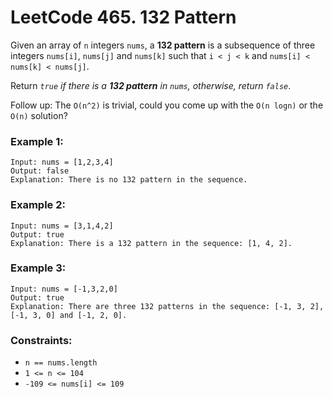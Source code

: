 # LeetCode 465. 132 Pattern
Given an array of `n` integers `nums`, a **132 pattern** is a subsequence of three integers `nums[i]`, `nums[j]` and `nums[k]` such that `i < j < k` and `nums[i] < nums[k] < nums[j]`.

Return *`true` if there is a ***132 pattern*** in `nums`, otherwise, return `false`*.

Follow up: The `O(n^2)` is trivial, could you come up with the `O(n logn)` or the `O(n)` solution?

### Example 1:
```
Input: nums = [1,2,3,4]
Output: false
Explanation: There is no 132 pattern in the sequence.
```

### Example 2:
```
Input: nums = [3,1,4,2]
Output: true
Explanation: There is a 132 pattern in the sequence: [1, 4, 2].
```

### Example 3:
```
Input: nums = [-1,3,2,0]
Output: true
Explanation: There are three 132 patterns in the sequence: [-1, 3, 2], [-1, 3, 0] and [-1, 2, 0].
``` 

### Constraints:

* `n == nums.length`
* `1 <= n <= 104`
* `-109 <= nums[i] <= 109`